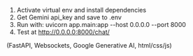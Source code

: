 1. Activate virtual env and install dependencies
2. Get Gemini api_key and save to .env
3. Run with: uvicorn app.main:app --host 0.0.0.0 --port 8000
4. Test at http://0.0.0.0:8000/chat/

(FastAPI, Websockets, Google Generative AI, html/css/js)
